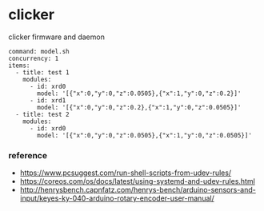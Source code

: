 clicker
===

clicker firmware and daemon

```
command: model.sh
concurrency: 1
items:
  - title: test 1
    modules:
      - id: xrd0
        model: '[{"x":0,"y":0,"z":0.0505},{"x":1,"y":0,"z":0.2}]'
      - id: xrd1
        model: '[{"x":0,"y":0,"z":0.2},{"x":1,"y":0,"z":0.0505}]'
  - title: test 2
    modules:
      - id: xrd0
        model: '[{"x":0,"y":0,"z":0.0505},{"x":1,"y":0,"z":0.0505}]'
```

### reference
- https://www.pcsuggest.com/run-shell-scripts-from-udev-rules/
- https://coreos.com/os/docs/latest/using-systemd-and-udev-rules.html
- http://henrysbench.capnfatz.com/henrys-bench/arduino-sensors-and-input/keyes-ky-040-arduino-rotary-encoder-user-manual/
